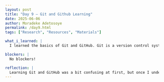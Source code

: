 ```yaml
---
layout: post
title: "Day 9 – Git and Github Learning"
date: 2025-06-06
author: Moradeke Adetosoye
permalink: /day9.html
tags: ["Research", "Resources", "Materials"]

what_i_learned: |
  I learned the basics of Git and GitHub. Git is a version control system that helps track changes in code. GitHub is an online platform where you can store and share your Git repositories. I practiced creating a repository, making commits to save changes, and pushing my code to GitHub. I also learned how to clone a repo, pull updates, and understand the purpose of branches for working on different features without affecting the main code. This helps with collaboration and keeping code organized.

blockers: |
  No blockers!

reflection: |
  Learning Git and GitHub was a bit confusing at first, but once I understood the flow—like making commits and pushing to GitHub—it started to make sense. I realized how important version control is, especially when working with others or managing different versions of a project. It felt good to see my code live on GitHub, and now I feel more confident contributing to projects in the future.
---
```

